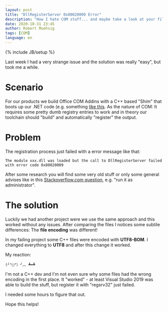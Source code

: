 ```yaml
---
layout: post
title: "DllRegisterServer 0x80020009 Error"
description: "How I hate COM stuff... and maybe take a look at your file encodings."
date: 2020-10-31 23:45
author: Robert Muehsig
tags: [COM]
language: en
---
```


{% include JB/setup %}

Last week I had a very strange issue and the solution was really "easy", but took me a while.

# Scenario

For our products we build Office COM Addins with a C++ based "Shim" that boots up our .NET code (e.g. something [like this](https://github.com/NetOfficeFw/ShimmingExample).
As the nature of COM: It requires some pretty dumb registry entries to work and in theory our toolchain should "build" and automatically "register" the output.

# Problem

The registration process just failed with a error message like that:

    The module xxx.dll was loaded but the call to DllRegisterServer failed with error code 0x80020009

After some research you will find some very old stuff or only some general advises like in this [Stackoverflow.com question](https://stackoverflow.com/questions/2727563/registering-a-dll-returns-0x80020009-error), e.g. "run it as administrator". 

# The solution 

Luckily we had another project were we use the same approach and this worked without any issues. After comparing the files I notices some subtile differences: The __file encoding__ was different!

In my failing project some C++ files were encoded with __UTF8-BOM__. I changed everything to __UTF8__ and after this change it worked.

My reaction:

    (╯°□°）╯︵ ┻━┻

I'm not a C++ dev and I'm not even sure why some files had the wrong encoding in the first place. It "worked" - at least Visual Studio 2019 was able to build the stuff, but register it with "regsrv32" just failed.

I needed some hours to figure that out.

Hope this helps!